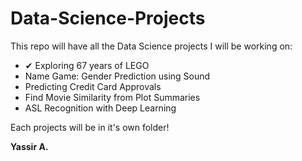 # Data-Science-Projects

This repo will have all the Data Science projects I will be working on:

* ✔ Exploring 67 years of LEGO
* Name Game: Gender Prediction using Sound
* Predicting Credit Card Approvals
* Find Movie Similarity from Plot Summaries
* ASL Recognition with Deep Learning

Each projects will be in it's own folder!

**Yassir A.**
